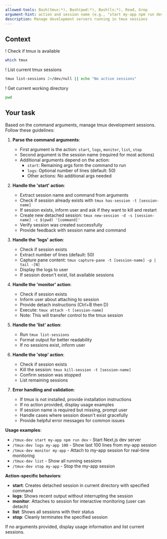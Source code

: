 ```yaml
---
allowed-tools: Bash(tmux:*), Bash(pwd:*), Bash(ls:*), Read, Grep
argument-hint: action and session name (e.g., "start my-app npm run dev", "logs my-app 50", "stop my-app")
description: Manage development servers running in tmux sessions
---
```


## Context

! Check if tmux is available
```bash
which tmux
```

! List current tmux sessions
```bash
tmux list-sessions 2>/dev/null || echo "No active sessions"
```

! Get current working directory
```bash
pwd
```

## Your task

Based on the command arguments, manage tmux development sessions. Follow these guidelines:

1. **Parse the command arguments**:
   - First argument is the action: `start`, `logs`, `monitor`, `list`, `stop`
   - Second argument is the session name (required for most actions)
   - Additional arguments depend on the action:
     - `start`: Remaining args form the command to run
     - `logs`: Optional number of lines (default: 50)
     - Other actions: No additional args needed

2. **Handle the 'start' action**:
   - Extract session name and command from arguments
   - Check if session already exists with `tmux has-session -t [session-name]`
   - If session exists, inform user and ask if they want to kill and restart
   - Create new detached session: `tmux new-session -d -s [session-name] -c $(pwd) '[command]'`
   - Verify session was created successfully
   - Provide feedback with session name and command

3. **Handle the 'logs' action**:
   - Check if session exists
   - Extract number of lines (default: 50)
   - Capture pane content: `tmux capture-pane -t [session-name] -p | tail -[N]`
   - Display the logs to user
   - If session doesn't exist, list available sessions

4. **Handle the 'monitor' action**:
   - Check if session exists
   - Inform user about attaching to session
   - Provide detach instructions (Ctrl+B then D)
   - Execute: `tmux attach -t [session-name]`
   - Note: This will transfer control to the tmux session

5. **Handle the 'list' action**:
   - Run `tmux list-sessions`
   - Format output for better readability
   - If no sessions exist, inform user

6. **Handle the 'stop' action**:
   - Check if session exists
   - Kill the session: `tmux kill-session -t [session-name]`
   - Confirm session was stopped
   - List remaining sessions

7. **Error handling and validation**:
   - If tmux is not installed, provide installation instructions
   - If no action provided, display usage examples
   - If session name is required but missing, prompt user
   - Handle cases where session doesn't exist gracefully
   - Provide helpful error messages for common issues

**Usage examples**:
- `/tmux-dev start my-app npm run dev` - Start Next.js dev server
- `/tmux-dev logs my-app 100` - Show last 100 lines from my-app session
- `/tmux-dev monitor my-app` - Attach to my-app session for real-time monitoring
- `/tmux-dev list` - Show all running sessions
- `/tmux-dev stop my-app` - Stop the my-app session

**Action-specific behaviors**:
- **start**: Creates detached session in current directory with specified command
- **logs**: Shows recent output without interrupting the session
- **monitor**: Attaches to session for interactive monitoring (user can detach)
- **list**: Shows all sessions with their status
- **stop**: Cleanly terminates the specified session

If no arguments provided, display usage information and list current sessions.